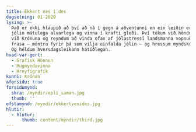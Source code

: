```yaml
---
title: Ekkert ves í des
dagsetning: 01-2020
lysing: >-
  Það er ekki hlaupið að því að ná í gegn á aðventunni en ein leiðin er að taka
  jólin mátulega alvarlega og vinna í krafti gleði. Því tókum við höndum saman
  við Krónuna og reyndum að vinda ofan af jólastressi landsmanna vopnuð fleygum
  frasa — möntru fyrir þá sem vilja einfalda jólin — og hressum myndskreytingum.
  Og héldum hversdagsleikann hátíðlegan.
hvad-var-gert:
  - Grafísk Hönnun
  - Hugmyndavinna
  - Hreyfigrafík
kunni: Krónan
aforsidu: true
forsidumynd:
  skra: /myndir/epli_saman.jpg
  thumb: ''
efstamynd: /myndir/ekkertvesides.jpg
hlutir:
  - hlutur:
      thumb: content/myndir/third.jpg
---
```


